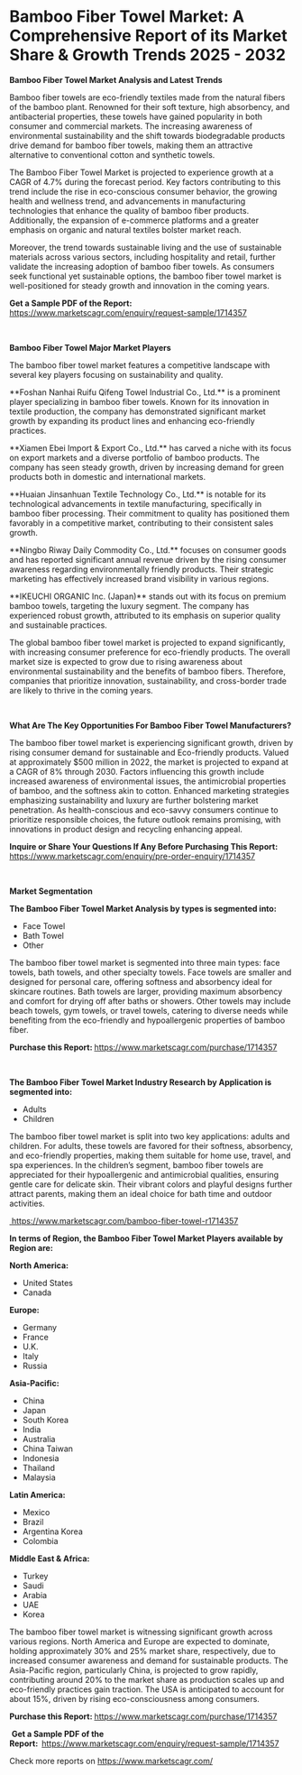 <p><h1>Bamboo Fiber Towel Market: A Comprehensive Report of its Market Share & Growth Trends 2025 - 2032</h1></p><p><strong>Bamboo Fiber Towel Market Analysis and Latest Trends</strong></p>
<p><p>Bamboo fiber towels are eco-friendly textiles made from the natural fibers of the bamboo plant. Renowned for their soft texture, high absorbency, and antibacterial properties, these towels have gained popularity in both consumer and commercial markets. The increasing awareness of environmental sustainability and the shift towards biodegradable products drive demand for bamboo fiber towels, making them an attractive alternative to conventional cotton and synthetic towels.</p><p>The Bamboo Fiber Towel Market is projected to experience growth at a CAGR of 4.7% during the forecast period. Key factors contributing to this trend include the rise in eco-conscious consumer behavior, the growing health and wellness trend, and advancements in manufacturing technologies that enhance the quality of bamboo fiber products. Additionally, the expansion of e-commerce platforms and a greater emphasis on organic and natural textiles bolster market reach.</p><p>Moreover, the trend towards sustainable living and the use of sustainable materials across various sectors, including hospitality and retail, further validate the increasing adoption of bamboo fiber towels. As consumers seek functional yet sustainable options, the bamboo fiber towel market is well-positioned for steady growth and innovation in the coming years.</p></p>
<p><strong>Get a Sample PDF of the Report:&nbsp;</strong> <a href="https://www.marketscagr.com/enquiry/request-sample/1714357?utm_campaign=1166&utm_medium=2&utm_source=Github&utm_content=ia&utm_term=11012025&utm_id=bamboo-fiber-towel">https://www.marketscagr.com/enquiry/request-sample/1714357</a></p>
<p>&nbsp;</p>
<p><strong>Bamboo Fiber Towel Major Market Players</strong></p>
<p><p>The bamboo fiber towel market features a competitive landscape with several key players focusing on sustainability and quality. </p><p>**Foshan Nanhai Ruifu Qifeng Towel Industrial Co., Ltd.** is a prominent player specializing in bamboo fiber towels. Known for its innovation in textile production, the company has demonstrated significant market growth by expanding its product lines and enhancing eco-friendly practices. </p><p>**Xiamen Ebei Import & Export Co., Ltd.** has carved a niche with its focus on export markets and a diverse portfolio of bamboo products. The company has seen steady growth, driven by increasing demand for green products both in domestic and international markets. </p><p>**Huaian Jinsanhuan Textile Technology Co., Ltd.** is notable for its technological advancements in textile manufacturing, specifically in bamboo fiber processing. Their commitment to quality has positioned them favorably in a competitive market, contributing to their consistent sales growth.</p><p>**Ningbo Riway Daily Commodity Co., Ltd.** focuses on consumer goods and has reported significant annual revenue driven by the rising consumer awareness regarding environmentally friendly products. Their strategic marketing has effectively increased brand visibility in various regions.</p><p>**IKEUCHI ORGANIC Inc. (Japan)** stands out with its focus on premium bamboo towels, targeting the luxury segment. The company has experienced robust growth, attributed to its emphasis on superior quality and sustainable practices.</p><p>The global bamboo fiber towel market is projected to expand significantly, with increasing consumer preference for eco-friendly products. The overall market size is expected to grow due to rising awareness about environmental sustainability and the benefits of bamboo fibers. Therefore, companies that prioritize innovation, sustainability, and cross-border trade are likely to thrive in the coming years.</p></p>
<p>&nbsp;</p>
<p><strong>What Are The Key Opportunities For Bamboo Fiber Towel Manufacturers?</strong></p>
<p><p>The bamboo fiber towel market is experiencing significant growth, driven by rising consumer demand for sustainable and Eco-friendly products. Valued at approximately $500 million in 2022, the market is projected to expand at a CAGR of 8% through 2030. Factors influencing this growth include increased awareness of environmental issues, the antimicrobial properties of bamboo, and the softness akin to cotton. Enhanced marketing strategies emphasizing sustainability and luxury are further bolstering market penetration. As health-conscious and eco-savvy consumers continue to prioritize responsible choices, the future outlook remains promising, with innovations in product design and recycling enhancing appeal.</p></p>
<p><strong>Inquire or Share Your Questions If Any Before Purchasing This Report:</strong> <a href="https://www.marketscagr.com/enquiry/pre-order-enquiry/1714357?utm_campaign=1166&utm_medium=2&utm_source=Github&utm_content=ia&utm_term=11012025&utm_id=bamboo-fiber-towel">https://www.marketscagr.com/enquiry/pre-order-enquiry/1714357</a></p>
<p>&nbsp;</p>
<p><strong>Market Segmentation</strong></p>
<p><strong>The Bamboo Fiber Towel Market Analysis by types is segmented into:</strong></p>
<p><ul><li>Face Towel</li><li>Bath Towel</li><li>Other</li></ul></p>
<p><p>The bamboo fiber towel market is segmented into three main types: face towels, bath towels, and other specialty towels. Face towels are smaller and designed for personal care, offering softness and absorbency ideal for skincare routines. Bath towels are larger, providing maximum absorbency and comfort for drying off after baths or showers. Other towels may include beach towels, gym towels, or travel towels, catering to diverse needs while benefiting from the eco-friendly and hypoallergenic properties of bamboo fiber.</p></p>
<p><strong>Purchase this Report:&nbsp;</strong><a href="https://www.marketscagr.com/purchase/1714357?utm_campaign=1166&utm_medium=2&utm_source=Github&utm_content=ia&utm_term=11012025&utm_id=bamboo-fiber-towel">https://www.marketscagr.com/purchase/1714357</a></p>
<p>&nbsp;</p>
<p><strong>The Bamboo Fiber Towel Market Industry Research by Application is segmented into:</strong></p>
<p><ul><li>Adults</li><li>Children</li></ul></p>
<p><p>The bamboo fiber towel market is split into two key applications: adults and children. For adults, these towels are favored for their softness, absorbency, and eco-friendly properties, making them suitable for home use, travel, and spa experiences. In the children’s segment, bamboo fiber towels are appreciated for their hypoallergenic and antimicrobial qualities, ensuring gentle care for delicate skin. Their vibrant colors and playful designs further attract parents, making them an ideal choice for bath time and outdoor activities.</p></p>
<p><a href="https://www.marketscagr.com/bamboo-fiber-towel-r1714357?utm_campaign=1166&utm_medium=2&utm_source=Github&utm_content=ia&utm_term=11012025&utm_id=bamboo-fiber-towel">&nbsp;https://www.marketscagr.com/bamboo-fiber-towel-r1714357</a></p>
<p><strong>In terms of Region, the Bamboo Fiber Towel Market Players available by Region are:</strong></p>
<p>
    <p> <strong> North America: </strong>
        <ul>
            <li>United States</li>
            <li>Canada</li>
        </ul>
        </p> 
    <p> <strong> Europe: </strong>
        <ul>
            <li>Germany</li>
            <li>France</li>
            <li>U.K.</li>
            <li>Italy</li>
            <li>Russia</li>
        </ul>
        </p> 
    <p> <strong> Asia-Pacific: </strong>
        <ul>
            <li>China</li>
            <li>Japan</li>
            <li>South Korea</li>
            <li>India</li>
            <li>Australia</li>
            <li>China Taiwan</li>
            <li>Indonesia</li>
            <li>Thailand</li>
            <li>Malaysia</li>
        </ul>
        </p> 
    <p> <strong> Latin America: </strong>
        <ul>
            <li>Mexico</li>
            <li>Brazil</li>
            <li>Argentina Korea</li>
            <li>Colombia</li>
        </ul>
        </p> 
    <p> <strong> Middle East & Africa: </strong>
        <ul>
            <li>Turkey</li>
            <li>Saudi</li>
            <li>Arabia</li>
            <li>UAE</li>
            <li>Korea</li>
        </ul>
    </p>
    </p>
<p><p>The bamboo fiber towel market is witnessing significant growth across various regions. North America and Europe are expected to dominate, holding approximately 30% and 25% market share, respectively, due to increased consumer awareness and demand for sustainable products. The Asia-Pacific region, particularly China, is projected to grow rapidly, contributing around 20% to the market share as production scales up and eco-friendly practices gain traction. The USA is anticipated to account for about 15%, driven by rising eco-consciousness among consumers.</p></p>
<p><strong>Purchase this Report: </strong><a href="https://www.marketscagr.com/purchase/1714357?utm_campaign=1166&utm_medium=2&utm_source=Github&utm_content=ia&utm_term=11012025&utm_id=bamboo-fiber-towel">https://www.marketscagr.com/purchase/1714357</a></p>
<p>&nbsp;<strong>Get a Sample PDF of the Report:&nbsp;&nbsp;</strong><a href="https://www.marketscagr.com/enquiry/request-sample/1714357?utm_campaign=1166&utm_medium=2&utm_source=Github&utm_content=ia&utm_term=11012025&utm_id=bamboo-fiber-towel">https://www.marketscagr.com/enquiry/request-sample/1714357</a></p>
<p><strong></strong></p>
<p>Check more reports on <a href="https://www.marketscagr.com/?utm_campaign=1166&utm_medium=2&utm_source=Github&utm_content=ia&utm_term=11012025&utm_id=bamboo-fiber-towel">https://www.marketscagr.com/</a></p>